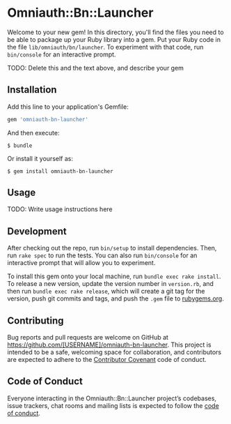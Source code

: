# Omniauth::Bn::Launcher

Welcome to your new gem! In this directory, you'll find the files you need to be able to package up your Ruby library into a gem. Put your Ruby code in the file `lib/omniauth/bn/launcher`. To experiment with that code, run `bin/console` for an interactive prompt.

TODO: Delete this and the text above, and describe your gem

## Installation

Add this line to your application's Gemfile:

```ruby
gem 'omniauth-bn-launcher'
```

And then execute:

    $ bundle

Or install it yourself as:

    $ gem install omniauth-bn-launcher

## Usage

TODO: Write usage instructions here

## Development

After checking out the repo, run `bin/setup` to install dependencies. Then, run `rake spec` to run the tests. You can also run `bin/console` for an interactive prompt that will allow you to experiment.

To install this gem onto your local machine, run `bundle exec rake install`. To release a new version, update the version number in `version.rb`, and then run `bundle exec rake release`, which will create a git tag for the version, push git commits and tags, and push the `.gem` file to [rubygems.org](https://rubygems.org).

## Contributing

Bug reports and pull requests are welcome on GitHub at https://github.com/[USERNAME]/omniauth-bn-launcher. This project is intended to be a safe, welcoming space for collaboration, and contributors are expected to adhere to the [Contributor Covenant](http://contributor-covenant.org) code of conduct.

## Code of Conduct

Everyone interacting in the Omniauth::Bn::Launcher project’s codebases, issue trackers, chat rooms and mailing lists is expected to follow the [code of conduct](https://github.com/[USERNAME]/omniauth-bn-launcher/blob/master/CODE_OF_CONDUCT.md).
